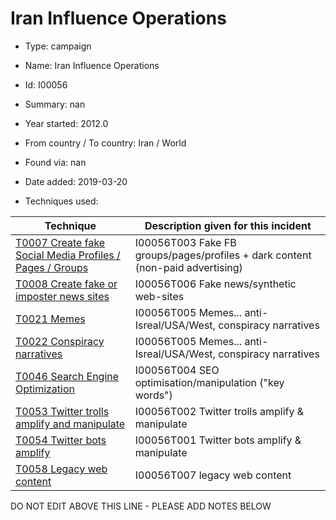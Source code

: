 # Iran Influence Operations

* Type: campaign

* Name: Iran Influence Operations

* Id: I00056

* Summary: nan

* Year started: 2012.0

* From country / To country: Iran / World

* Found via: nan

* Date added: 2019-03-20

* Techniques used: 

| Technique | Description given for this incident |
| --------- | ------------------------- |
| [T0007 Create fake Social Media Profiles / Pages / Groups](../techniques/T0007.md) | I00056T003 Fake FB groups/pages/profiles + dark content (non-paid advertising) |
| [T0008 Create fake or imposter news sites](../techniques/T0008.md) | I00056T006 Fake news/synthetic web-sites |
| [T0021 Memes](../techniques/T0021.md) | I00056T005 Memes... anti-Isreal/USA/West, conspiracy narratives |
| [T0022 Conspiracy narratives](../techniques/T0022.md) | I00056T005 Memes... anti-Isreal/USA/West, conspiracy narratives |
| [T0046 Search Engine Optimization](../techniques/T0046.md) | I00056T004 SEO optimisation/manipulation ("key words") |
| [T0053 Twitter trolls amplify and manipulate](../techniques/T0053.md) | I00056T002 Twitter trolls amplify & manipulate |
| [T0054 Twitter bots amplify](../techniques/T0054.md) | I00056T001 Twitter bots amplify & manipulate |
| [T0058 Legacy web content](../techniques/T0058.md) | I00056T007 legacy web content |

DO NOT EDIT ABOVE THIS LINE - PLEASE ADD NOTES BELOW